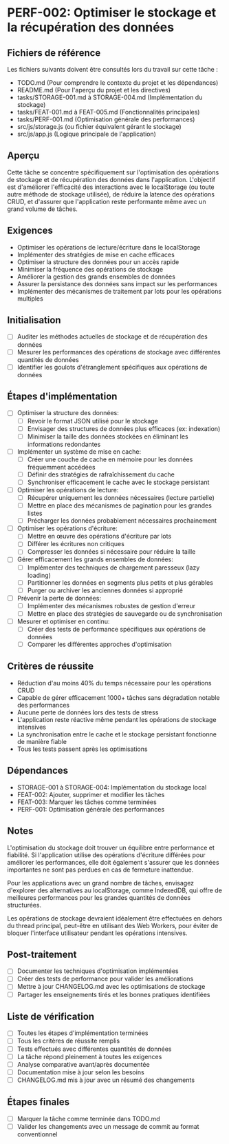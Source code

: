 # PERF-002: Optimiser le stockage et la récupération des données

## Fichiers de référence
Les fichiers suivants doivent être consultés lors du travail sur cette tâche :
- TODO.md (Pour comprendre le contexte du projet et les dépendances)
- README.md (Pour l'aperçu du projet et les directives)
- tasks/STORAGE-001.md à STORAGE-004.md (Implémentation du stockage)
- tasks/FEAT-001.md à FEAT-005.md (Fonctionnalités principales)
- tasks/PERF-001.md (Optimisation générale des performances)
- src/js/storage.js (ou fichier équivalent gérant le stockage)
- src/js/app.js (Logique principale de l'application)

## Aperçu
Cette tâche se concentre spécifiquement sur l'optimisation des opérations de stockage et de récupération des données dans l'application. L'objectif est d'améliorer l'efficacité des interactions avec le localStorage (ou toute autre méthode de stockage utilisée), de réduire la latence des opérations CRUD, et d'assurer que l'application reste performante même avec un grand volume de tâches.

## Exigences
- Optimiser les opérations de lecture/écriture dans le localStorage
- Implémenter des stratégies de mise en cache efficaces
- Optimiser la structure des données pour un accès rapide
- Minimiser la fréquence des opérations de stockage
- Améliorer la gestion des grands ensembles de données
- Assurer la persistance des données sans impact sur les performances
- Implémenter des mécanismes de traitement par lots pour les opérations multiples

## Initialisation
- [ ] Auditer les méthodes actuelles de stockage et de récupération des données
- [ ] Mesurer les performances des opérations de stockage avec différentes quantités de données
- [ ] Identifier les goulots d'étranglement spécifiques aux opérations de données

## Étapes d'implémentation
- [ ] Optimiser la structure des données:
  - [ ] Revoir le format JSON utilisé pour le stockage
  - [ ] Envisager des structures de données plus efficaces (ex: indexation)
  - [ ] Minimiser la taille des données stockées en éliminant les informations redondantes
- [ ] Implémenter un système de mise en cache:
  - [ ] Créer une couche de cache en mémoire pour les données fréquemment accédées
  - [ ] Définir des stratégies de rafraîchissement du cache
  - [ ] Synchroniser efficacement le cache avec le stockage persistant
- [ ] Optimiser les opérations de lecture:
  - [ ] Récupérer uniquement les données nécessaires (lecture partielle)
  - [ ] Mettre en place des mécanismes de pagination pour les grandes listes
  - [ ] Précharger les données probablement nécessaires prochainement
- [ ] Optimiser les opérations d'écriture:
  - [ ] Mettre en œuvre des opérations d'écriture par lots
  - [ ] Différer les écritures non critiques
  - [ ] Compresser les données si nécessaire pour réduire la taille
- [ ] Gérer efficacement les grands ensembles de données:
  - [ ] Implémenter des techniques de chargement paresseux (lazy loading)
  - [ ] Partitionner les données en segments plus petits et plus gérables
  - [ ] Purger ou archiver les anciennes données si approprié
- [ ] Prévenir la perte de données:
  - [ ] Implémenter des mécanismes robustes de gestion d'erreur
  - [ ] Mettre en place des stratégies de sauvegarde ou de synchronisation
- [ ] Mesurer et optimiser en continu:
  - [ ] Créer des tests de performance spécifiques aux opérations de données
  - [ ] Comparer les différentes approches d'optimisation

## Critères de réussite
- Réduction d'au moins 40% du temps nécessaire pour les opérations CRUD
- Capable de gérer efficacement 1000+ tâches sans dégradation notable des performances
- Aucune perte de données lors des tests de stress
- L'application reste réactive même pendant les opérations de stockage intensives
- La synchronisation entre le cache et le stockage persistant fonctionne de manière fiable
- Tous les tests passent après les optimisations

## Dépendances
- STORAGE-001 à STORAGE-004: Implémentation du stockage local
- FEAT-002: Ajouter, supprimer et modifier les tâches
- FEAT-003: Marquer les tâches comme terminées
- PERF-001: Optimisation générale des performances

## Notes
L'optimisation du stockage doit trouver un équilibre entre performance et fiabilité. Si l'application utilise des opérations d'écriture différées pour améliorer les performances, elle doit également s'assurer que les données importantes ne sont pas perdues en cas de fermeture inattendue.

Pour les applications avec un grand nombre de tâches, envisagez d'explorer des alternatives au localStorage, comme IndexedDB, qui offre de meilleures performances pour les grandes quantités de données structurées.

Les opérations de stockage devraient idéalement être effectuées en dehors du thread principal, peut-être en utilisant des Web Workers, pour éviter de bloquer l'interface utilisateur pendant les opérations intensives.

## Post-traitement
- [ ] Documenter les techniques d'optimisation implémentées
- [ ] Créer des tests de performance pour valider les améliorations
- [ ] Mettre à jour CHANGELOG.md avec les optimisations de stockage
- [ ] Partager les enseignements tirés et les bonnes pratiques identifiées

## Liste de vérification
- [ ] Toutes les étapes d'implémentation terminées
- [ ] Tous les critères de réussite remplis
- [ ] Tests effectués avec différentes quantités de données
- [ ] La tâche répond pleinement à toutes les exigences
- [ ] Analyse comparative avant/après documentée
- [ ] Documentation mise à jour selon les besoins
- [ ] CHANGELOG.md mis à jour avec un résumé des changements

## Étapes finales
- [ ] Marquer la tâche comme terminée dans TODO.md
- [ ] Valider les changements avec un message de commit au format conventionnel 